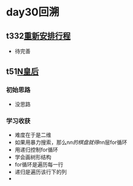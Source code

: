 # day30回溯
## t332[重新安排行程](https://leetcode.cn/problems/reconstruct-itinerary/)
  - 待完善
## t51[N皇后](https://leetcode.cn/problems/n-queens/)
### 初始思路
  - 没思路
### 学习收获
  - 难度在于是二维
  - 如果用暴力搜索，那么n*n的棋盘就得n*n层for循环
  - 用递归控制for循环
  - 学会画树形结构
  - for循环是遍历每一行
  - 递归是遍历该行下的列
  - 
